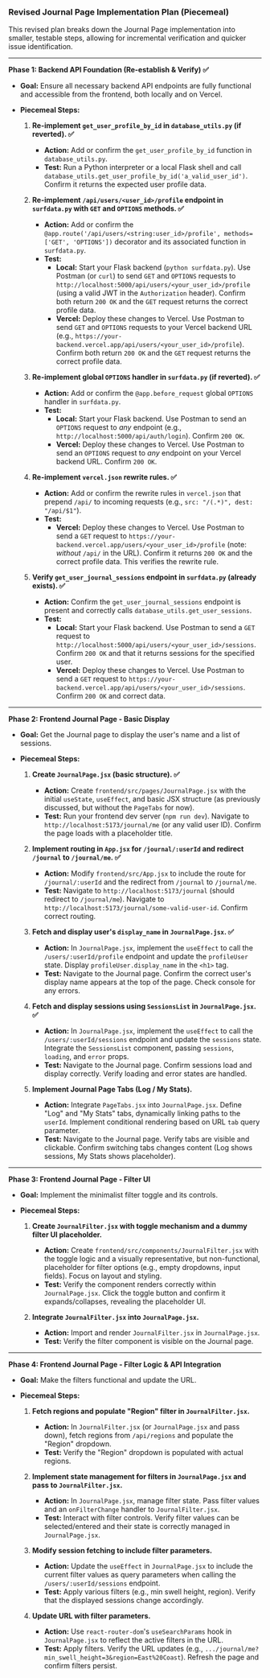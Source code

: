 ### Revised Journal Page Implementation Plan (Piecemeal)

This revised plan breaks down the Journal Page implementation into smaller, testable steps, allowing for incremental verification and quicker issue identification.

---

**Phase 1: Backend API Foundation (Re-establish & Verify) ✅**
*   **Goal:** Ensure all necessary backend API endpoints are fully functional and accessible from the frontend, both locally and on Vercel.
*   **Piecemeal Steps:**

    1.  **Re-implement `get_user_profile_by_id` in `database_utils.py` (if reverted). ✅**
        *   **Action:** Add or confirm the `get_user_profile_by_id` function in `database_utils.py`.
        *   **Test:** Run a Python interpreter or a local Flask shell and call `database_utils.get_user_profile_by_id('a_valid_user_id')`. Confirm it returns the expected user profile data.

    2.  **Re-implement `/api/users/<user_id>/profile` endpoint in `surfdata.py` with `GET` and `OPTIONS` methods. ✅**
        *   **Action:** Add or confirm the `@app.route('/api/users/<string:user_id>/profile', methods=['GET', 'OPTIONS'])` decorator and its associated function in `surfdata.py`.
        *   **Test:**
            *   **Local:** Start your Flask backend (`python surfdata.py`). Use Postman (or `curl`) to send `GET` and `OPTIONS` requests to `http://localhost:5000/api/users/<your_user_id>/profile` (using a valid JWT in the `Authorization` header). Confirm both return `200 OK` and the `GET` request returns the correct profile data.
            *   **Vercel:** Deploy these changes to Vercel. Use Postman to send `GET` and `OPTIONS` requests to your Vercel backend URL (e.g., `https://your-backend.vercel.app/api/users/<your_user_id>/profile`). Confirm both return `200 OK` and the `GET` request returns the correct profile data.

    3.  **Re-implement global `OPTIONS` handler in `surfdata.py` (if reverted). ✅**
        *   **Action:** Add or confirm the `@app.before_request` global `OPTIONS` handler in `surfdata.py`.
        *   **Test:**
            *   **Local:** Start your Flask backend. Use Postman to send an `OPTIONS` request to *any* endpoint (e.g., `http://localhost:5000/api/auth/login`). Confirm `200 OK`.
            *   **Vercel:** Deploy these changes to Vercel. Use Postman to send an `OPTIONS` request to *any* endpoint on your Vercel backend URL. Confirm `200 OK`.

    4.  **Re-implement `vercel.json` rewrite rules. ✅**
        *   **Action:** Add or confirm the rewrite rules in `vercel.json` that prepend `/api/` to incoming requests (e.g., `src: "/(.*)", dest: "/api/$1"`).
        *   **Test:**
            *   **Vercel:** Deploy these changes to Vercel. Use Postman to send a `GET` request to `https://your-backend.vercel.app/users/<your_user_id>/profile` (note: *without* `/api/` in the URL). Confirm it returns `200 OK` and the correct profile data. This verifies the rewrite rule.

    5.  **Verify `get_user_journal_sessions` endpoint in `surfdata.py` (already exists). ✅**
        *   **Action:** Confirm the `get_user_journal_sessions` endpoint is present and correctly calls `database_utils.get_user_sessions`.
        *   **Test:**
            *   **Local:** Start your Flask backend. Use Postman to send a `GET` request to `http://localhost:5000/api/users/<your_user_id>/sessions`. Confirm `200 OK` and that it returns sessions for the specified user.
            *   **Vercel:** Deploy these changes to Vercel. Use Postman to send a `GET` request to `https://your-backend.vercel.app/api/users/<your_user_id>/sessions`. Confirm `200 OK` and correct data.

---

**Phase 2: Frontend Journal Page - Basic Display**
*   **Goal:** Get the Journal page to display the user's name and a list of sessions.
*   **Piecemeal Steps:**

    1.  **Create `JournalPage.jsx` (basic structure). ✅**
        *   **Action:** Create `frontend/src/pages/JournalPage.jsx` with the initial `useState`, `useEffect`, and basic JSX structure (as previously discussed, but without the `PageTabs` for now).
        *   **Test:** Run your frontend dev server (`npm run dev`). Navigate to `http://localhost:5173/journal/me` (or any valid user ID). Confirm the page loads with a placeholder title.

    2.  **Implement routing in `App.jsx` for `/journal/:userId` and redirect `/journal` to `/journal/me`. ✅**
        *   **Action:** Modify `frontend/src/App.jsx` to include the route for `/journal/:userId` and the redirect from `/journal` to `/journal/me`.
        *   **Test:** Navigate to `http://localhost:5173/journal` (should redirect to `/journal/me`). Navigate to `http://localhost:5173/journal/some-valid-user-id`. Confirm correct routing.

    3.  **Fetch and display user's `display_name` in `JournalPage.jsx`. ✅**
        *   **Action:** In `JournalPage.jsx`, implement the `useEffect` to call the `/users/:userId/profile` endpoint and update the `profileUser` state. Display `profileUser.display_name` in the `<h1>` tag.
        *   **Test:** Navigate to the Journal page. Confirm the correct user's display name appears at the top of the page. Check console for any errors.

    4.  **Fetch and display sessions using `SessionsList` in `JournalPage.jsx`. ✅**
        *   **Action:** In `JournalPage.jsx`, implement the `useEffect` to call the `/users/:userId/sessions` endpoint and update the `sessions` state. Integrate the `SessionsList` component, passing `sessions`, `loading`, and `error` props.
        *   **Test:** Navigate to the Journal page. Confirm sessions load and display correctly. Verify loading and error states are handled.

    5.  **Implement Journal Page Tabs (Log / My Stats).**
        *   **Action:** Integrate `PageTabs.jsx` into `JournalPage.jsx`. Define "Log" and "My Stats" tabs, dynamically linking paths to the `userId`. Implement conditional rendering based on URL `tab` query parameter.
        *   **Test:** Navigate to the Journal page. Verify tabs are visible and clickable. Confirm switching tabs changes content (Log shows sessions, My Stats shows placeholder).

---

**Phase 3: Frontend Journal Page - Filter UI**
*   **Goal:** Implement the minimalist filter toggle and its controls.
*   **Piecemeal Steps:**

    1.  **Create `JournalFilter.jsx` with toggle mechanism and a dummy filter UI placeholder.**
        *   **Action:** Create `frontend/src/components/JournalFilter.jsx` with the toggle logic and a visually representative, but non-functional, placeholder for filter options (e.g., empty dropdowns, input fields). Focus on layout and styling.
        *   **Test:** Verify the component renders correctly within `JournalPage.jsx`. Click the toggle button and confirm it expands/collapses, revealing the placeholder UI.

    2.  **Integrate `JournalFilter.jsx` into `JournalPage.jsx`.**
        *   **Action:** Import and render `JournalFilter.jsx` in `JournalPage.jsx`.
        *   **Test:** Verify the filter component is visible on the Journal page.

---

**Phase 4: Frontend Journal Page - Filter Logic & API Integration**
*   **Goal:** Make the filters functional and update the URL.
*   **Piecemeal Steps:**

    1.  **Fetch regions and populate "Region" filter in `JournalFilter.jsx`.**
        *   **Action:** In `JournalFilter.jsx` (or `JournalPage.jsx` and pass down), fetch regions from `/api/regions` and populate the "Region" dropdown.
        *   **Test:** Verify the "Region" dropdown is populated with actual regions.

    2.  **Implement state management for filters in `JournalPage.jsx` and pass to `JournalFilter.jsx`.**
        *   **Action:** In `JournalPage.jsx`, manage filter state. Pass filter values and an `onFilterChange` handler to `JournalFilter.jsx`.
        *   **Test:** Interact with filter controls. Verify filter values can be selected/entered and their state is correctly managed in `JournalPage.jsx`.

    3.  **Modify session fetching to include filter parameters.**
        *   **Action:** Update the `useEffect` in `JournalPage.jsx` to include the current filter values as query parameters when calling the `/users/:userId/sessions` endpoint.
        *   **Test:** Apply various filters (e.g., min swell height, region). Verify that the displayed sessions change accordingly.

    4.  **Update URL with filter parameters.**
        *   **Action:** Use `react-router-dom`'s `useSearchParams` hook in `JournalPage.jsx` to reflect the active filters in the URL.
        *   **Test:** Apply filters. Verify the URL updates (e.g., `.../journal/me?min_swell_height=3&region=East%20Coast`). Refresh the page and confirm filters persist.